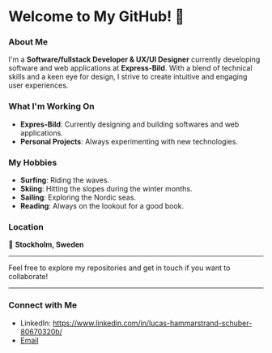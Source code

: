 # Welcome to My GitHub! 👋

### About Me

I'm a **Software/fullstack Developer & UX/UI Designer** currently developing software and web applications at **Express-Bild**. With a blend of technical skills and a keen eye for design, I strive to create intuitive and engaging user experiences.

### What I'm Working On

- **Expres-Bild**: Currently designing and building softwares and web applications.
- **Personal Projects**: Always experimenting with new technologies.

### My Hobbies

- **Surfing**: Riding the waves.
- **Skiing**: Hitting the slopes during the winter months.
- **Sailing**: Exploring the Nordic seas.
- **Reading**: Always on the lookout for a good book.

### Location

📍 **Stockholm, Sweden**

---

Feel free to explore my repositories and get in touch if you want to collaborate!

---

### Connect with Me

- LinkedIn: https://www.linkedin.com/in/lucas-hammarstrand-schuber-80670320b/
- [Email](mailto:lucas.hammarstrand@hotmail.com)






